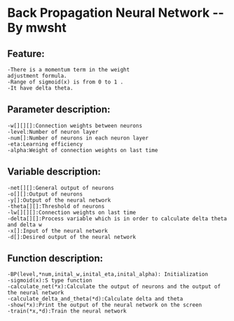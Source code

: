 # Back Propagation Neural Network    --By mwsht
## Feature:
	-There is a momentum term in the weight 
	adjustment formula.
	-Range of sigmoid(x) is from 0 to 1 .
	-It have delta theta.

## Parameter description:
	-w[][][]:Connection weights between neurons
	-level:Number of neuron layer
	-num[]:Number of neurons in each neuron layer
	-eta:Learning efficiency
	-alpha:Weight of connection weights on last time

## Variable description:
	-net[][]:General output of neurons
	-o[][]:Output of neurons
	-y[]:Output of the neural network
	-theta[][]:Threshold of neurons
	-lw[][][]:Connection weights on last time
	-delta[][]:Process variable which is in order to calculate delta theta and delta w
	-x[]:Input of the neural network
	-d[]:Desired output of the neural network

## Function description:
	-BP(level,*num,inital_w,inital_eta,inital_alpha): Initialization
	-sigmoid(x):S type function
	-calculate_net(*x):Calculate the output of neurons and the output of the neural network
	-calculate_delta_and_theta(*d):Calculate delta and theta
	-show(*x):Print the output of the neural network on the screen
	-train(*x,*d):Train the neural network
